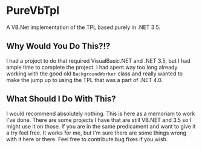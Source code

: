 PureVbTpl
=========

A VB.Net implementation of the TPL based purely in .NET 3.5.

Why Would You Do This?!?
------------------------
I had a project to do that required VisualBasic.NET and .NET 3.5, but I had ample time to complete the project. I had spent way too long already working with the good old `BackgroundWorker` class and really wanted to make the jump up to using the TPL that was a part of .NET 4.0. 

What Should I Do With This?
---------------------------
I would recommend absolutely nothing. This is here as a memoriam to work I've done. There are some projects I have that are still VB.NET and 3.5 so I might use it on those. If you are in the same predicament and want to give it a try feel free. It works for me, but I'm sure there are some things wrong with it here or there. Feel free to contribute bug fixes if you wish.